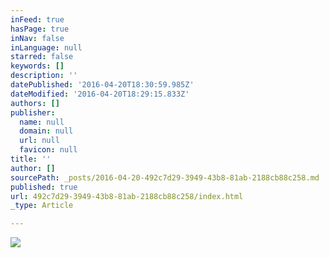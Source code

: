 ```yaml
---
inFeed: true
hasPage: true
inNav: false
inLanguage: null
starred: false
keywords: []
description: ''
datePublished: '2016-04-20T18:30:59.985Z'
dateModified: '2016-04-20T18:29:15.833Z'
authors: []
publisher:
  name: null
  domain: null
  url: null
  favicon: null
title: ''
author: []
sourcePath: _posts/2016-04-20-492c7d29-3949-43b8-81ab-2188cb88c258.md
published: true
url: 492c7d29-3949-43b8-81ab-2188cb88c258/index.html
_type: Article

---
```

![](https://the-grid-user-content.s3-us-west-2.amazonaws.com/5315a6a3-9da7-4a14-b84d-b7f59b250293.jpg)